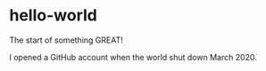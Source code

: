 # hello-world
The start of something GREAT! 

I opened a GitHub account when the world shut down March 2020.

